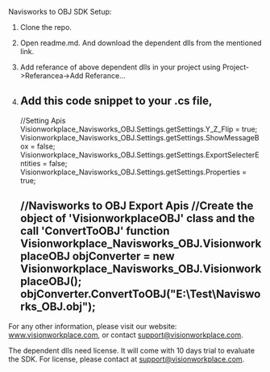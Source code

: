 Navisworks to OBJ SDK Setup:
1. Clone the repo.
2. Open readme.md. And download the dependent dlls from the mentioned link.
3. Add referance of above dependent dlls in your project using Project->Referancea->Add Referance...
4. Add this code snippet to your .cs file,
    ---------------------------------------
    //Setting Apis
    Visionworkplace_Navisworks_OBJ.Settings.getSettings.Y_Z_Flip = true;
    Visionworkplace_Navisworks_OBJ.Settings.getSettings.ShowMessageBox = false;
    Visionworkplace_Navisworks_OBJ.Settings.getSettings.ExportSelecterEntities = false;
    Visionworkplace_Navisworks_OBJ.Settings.getSettings.Properties = true;
	
    //Navisworks to OBJ Export Apis
    //Create the object of 'VisionworkplaceOBJ' class and the call 'ConvertToOBJ' function
    Visionworkplace_Navisworks_OBJ.VisionworkplaceOBJ objConverter = new Visionworkplace_Navisworks_OBJ.VisionworkplaceOBJ();
    objConverter.ConvertToOBJ("E:\\Test\\Navisworks_OBJ.obj");
    ---------------------------------------
For any other information, please visit our website: www.visionworkplace.com, or contact support@visionworkplace.com.

The dependent dlls need license. It will come with 10 days trial to evaluate the SDK. For license, please contact at support@visionworkplace.com.
